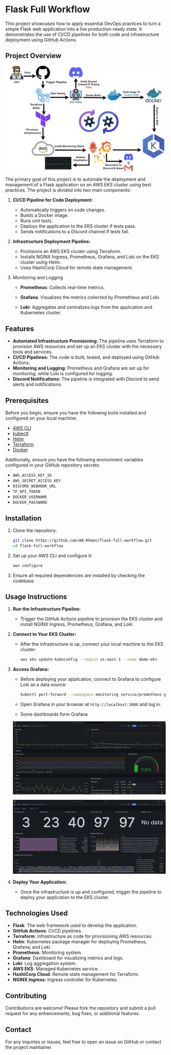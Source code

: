 
# Flask Full Workflow

This project showcases how to apply essential DevOps practices to turn a simple Flask web application into a live production-ready state. It demonstrates the use of CI/CD pipelines for both code and infrastructure deployment using GitHub Actions.

## Project Overview

![Workflow](images/workflow.jpg)

The primary goal of this project is to automate the deployment and management of a Flask application on an AWS EKS cluster using best practices. The project is divided into two main components:

1. **CI/CD Pipeline for Code Deployment:**
   - Automatically triggers on code changes.
   - Builds a Docker image.
   - Runs unit tests.
   - Deploys the application to the EKS cluster if tests pass.
   - Sends notifications to a Discord channel if tests fail.

2. **Infrastructure Deployment Pipeline:**
   - Provisions an AWS EKS cluster using Terraform.
   - Installs NGINX Ingress, Prometheus, Grafana, and Loki on the EKS cluster using Helm.
   - Uses HashiCorp Cloud for remote state management.

3. Monitoring and Logging

   - **Prometheus**: Collects real-time metrics.
   
   - **Grafana**: Visualizes the metrics collected by Prometheus and Loki.
   
   - **Loki**: Aggregates and centralizes logs from the application and Kubernetes cluster. 
## Features

- **Automated Infrastructure Provisioning:** The pipeline uses Terraform to provision AWS resources and set up an EKS cluster with the necessary tools and services.
- **CI/CD Pipelines:** The code is built, tested, and deployed using GitHub Actions.
- **Monitoring and Logging:** Prometheus and Grafana are set up for monitoring, while Loki is configured for logging.
- **Discord Notifications:** The pipeline is integrated with Discord to send alerts and notifications.

## Prerequisites

Before you begin, ensure you have the following tools installed and configured on your local machine:

- [AWS CLI](https://docs.aws.amazon.com/cli/latest/userguide/getting-started-install.html)
- [kubectl](https://kubernetes.io/docs/tasks/tools/)
- [Helm](https://helm.sh/docs/intro/install/)
- [Terraform](https://developer.hashicorp.com/terraform/downloads)
- [Docker](https://docs.docker.com/get-docker/)

Additionally, ensure you have the following environment variables configured in your GitHub repository secrets:

- `AWS_ACCESS_KEY_ID`
- `AWS_SECRET_ACCESS_KEY`
- `DISCORD_WEBHOOK_URL`
- `TF_API_TOKEN`
- `DOCKER_USERNAME`
- `DOCKER_PASSWORD`

## Installation

1. Clone the repository:
   ```bash
   git clone https://github.com/AB-Rhman/flask-full-workflow.git
   cd flask-full-workflow
   ```

2. Set up your AWS CLI and configure it:
   ```bash
   aws configure
   ```

3. Ensure all required dependencies are installed by checking the codebase.

## Usage Instructions

1. **Run the Infrastructure Pipeline:**
   - Trigger the GitHub Actions pipeline to provision the EKS cluster and install NGINX Ingress, Prometheus, Grafana, and Loki.

2. **Connect to Your EKS Cluster:**
   - After the infrastructure is up, connect your local machine to the EKS cluster:
     ```bash
     aws eks update-kubeconfig --region us-east-1 --name demo-eks
     ```

3. **Access Grafana:**
   - Before deploying your application, connect to Grafana to configure Loki as a data source:
     ```bash
     kubectl port-forward --namespace monitoring service/prometheus-grafana 3000:80
     ```
   - Open Grafana in your browser at `http://localhost:3000` and log in.

   - Some dashboards form Grafana

   ![Node](images/node.png)

   ![Kubelet](images/kubelet.png)


4. **Deploy Your Application:**
   - Once the infrastructure is up and configured, trigger the pipeline to deploy your application to the EKS cluster.

## Technologies Used

- **Flask**: The web framework used to develop the application.
- **GitHub Actions**: CI/CD pipelines.
- **Terraform**: Infrastructure as code for provisioning AWS resources.
- **Helm**: Kubernetes package manager for deploying Prometheus, Grafana, and Loki.
- **Prometheus**: Monitoring system.
- **Grafana**: Dashboard for visualizing metrics and logs.
- **Loki**: Log aggregation system.
- **AWS EKS**: Managed Kubernetes service.
- **HashiCorp Cloud**: Remote state management for Terraform.
- **NGINX Ingress**: Ingress controller for Kubernetes.

## Contributing

Contributions are welcome! Please fork the repository and submit a pull request for any enhancements, bug fixes, or additional features.

## Contact

For any inquiries or issues, feel free to open an issue on GitHub or contact the project maintainer.
